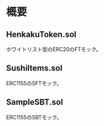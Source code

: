 # 概要
## HenkakuToken.sol
ホワイトリスト型のERC20のFTモック。

## SushiItems.sol
ERC1155のSFTモック。

## SampleSBT.sol
ERC1155のSBTモック。